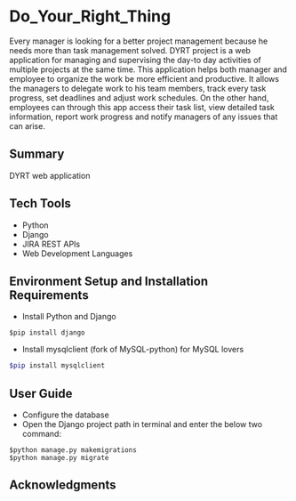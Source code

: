 # Do_Your_Right_Thing
Every manager is looking for a better project management because he needs more than task management solved. DYRT project is a web application for managing and supervising the day-to day activities of multiple projects at the same time. This application helps both manager and employee to organize the work be more efficient and productive. It allows the managers to delegate work to his team members, track every task progress, set deadlines and adjust work schedules. On the other hand, employees can through this app access their task list, view detailed task information, report work progress and notify managers of any issues that can arise. 
## Summary
DYRT web application 
## Tech Tools
- Python
- Django
- JIRA REST APIs
- Web Development Languages
## Environment Setup and Installation Requirements
- Install Python and Django
```
$pip install django
``` 
- Install mysqlclient (fork of MySQL-python) for MySQL lovers
```php
$pip install mysqlclient
``` 
## User Guide
- Configure the database
- Open the Django project path in terminal and enter the below two command:
```
$python manage.py makemigrations
$python manage.py migrate
``` 
## Acknowledgments
